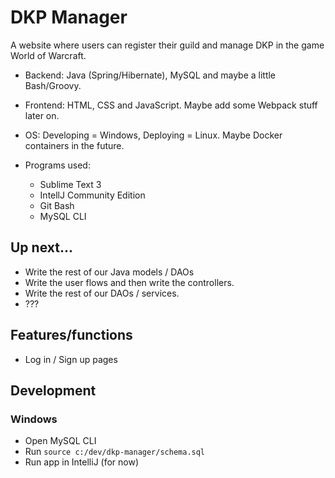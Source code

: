 # DKP Manager

A website where users can register their guild and manage DKP in the game World of Warcraft.

- Backend: Java (Spring/Hibernate), MySQL and maybe a little Bash/Groovy.
- Frontend: HTML, CSS and JavaScript. Maybe add some Webpack stuff later on.
- OS: Developing = Windows, Deploying = Linux. Maybe Docker containers in the future.

- Programs used:
	- Sublime Text 3
	- IntellJ Community Edition
	- Git Bash
	- MySQL CLI

## Up next...
- Write the rest of our Java models / DAOs
- Write the user flows and then write the controllers.
- Write the rest of our DAOs / services.
- ???

## Features/functions

- Log in / Sign up pages

## Development

### Windows
- Open MySQL CLI
- Run `source c:/dev/dkp-manager/schema.sql`
- Run app in IntelliJ (for now)